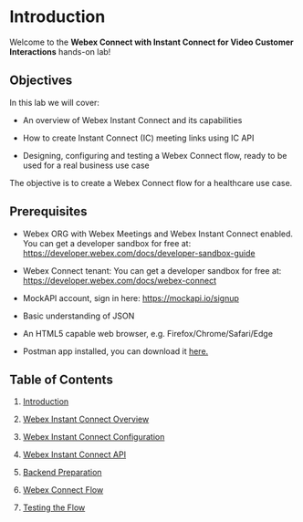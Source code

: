 # Introduction

Welcome to the **Webex Connect with Instant Connect for Video Customer Interactions** hands-on lab!

## Objectives

In this lab we will cover:

* An overview of Webex Instant Connect and its capabilities

* How to create Instant Connect (IC) meeting links using IC API

* Designing, configuring and testing a Webex Connect flow, ready to be used for a real business use case

The objective is to create a Webex Connect flow for a healthcare use case.


## Prerequisites

* Webex ORG with Webex Meetings and Webex Instant Connect enabled. You can get a developer sandbox for free at: https://developer.webex.com/docs/developer-sandbox-guide

* Webex Connect tenant: You can get a developer sandbox for free at: https://developer.webex.com/docs/webex-connect


* MockAPI account, sign in here: https://mockapi.io/signup

* Basic understanding of JSON

* An HTML5 capable web browser, e.g. Firefox/Chrome/Safari/Edge

* Postman app installed, you can download it [here.](https://www.postman.com/downloads/)

## Table of Contents

1. [Introduction](#introduction)

2. [Webex Instant Connect Overview](02-overview.md#webex-instant-connect-overview)

3. [Webex Instant Connect Configuration](03-activation.md#webex-instant-connect-configuration)

4. [Webex Instant Connect API](04-instantconnectapi.md)

4. [Backend Preparation](05-backend.md#backend-preparation)

5. [Webex Connect Flow](06-connectflow-01.md#webex-connect-flow)

6. [Testing the Flow](0X-testingflow.md#testing-the-flow)
